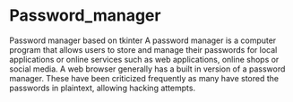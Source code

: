 # Password_manager
Password manager based on tkinter
A password manager is a computer program that allows users to store and manage their passwords for local applications or online services such as web applications, online shops or social media. A web browser generally has a built in version of a password manager. These have been criticized frequently as many have stored the passwords in plaintext, allowing hacking attempts.
